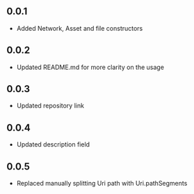## 0.0.1

* Added Network, Asset and file constructors
## 0.0.2

* Updated README.md for more clarity on the usage

## 0.0.3

* Updated repository link

## 0.0.4

* Updated description field

## 0.0.5

* Replaced manually splitting Uri path with Uri.pathSegments
